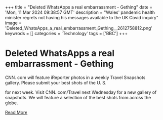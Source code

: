 +++
title = "Deleted WhatsApps a real embarrassment - Gething"
date = 'Mon, 11 Mar 2024 09:38:57 GMT'
description = "Wales' pandemic health minister regrets not having his messages available to the UK Covid inquiry"
image = 'Deleted_WhatsApps_a_real_embarrassment_Gething__2612758812.png'
keywrods =  []
categories = 'Technology'
tags = ['BBC']
+++

# Deleted WhatsApps a real embarrassment - Gething

CNN.
com will feature iReporter photos in a weekly Travel Snapshots gallery.
Please submit your best shots of the U.
S.

for next week.
Visit CNN.
com/Travel next Wednesday for a new gallery of snapshots.
We will feature a selection of the best shots from across the globe.


[Read More](https://www.bbc.co.uk/news/live/uk-wales-68500124)
